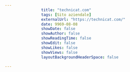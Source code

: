 ---
                title: "technicat.com"
                tags: [Sito aziendale]
                externalUrl: "https://technicat.com/"
                date: 9969-08-08
                showDate: false
                showAuthor: false
                showReadingTime: false
                showEdit: false
                showLikes: false
                showViews: false
                layoutBackgroundHeaderSpace: false
                ---

